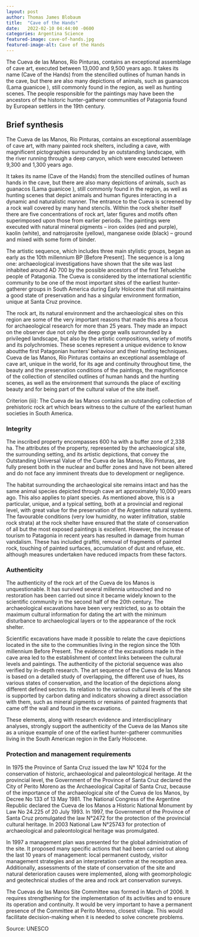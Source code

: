 ```yaml
---
layout: post
author: Thomas James Blobaum 
title:  "Cave of the Hands"
date:   2022-02-10 04:44:00 -0600
categories: Argentina Science 
featured-image: cave-of-hands.jpg
featured-image-alt: Cave of the Hands 
---
```

The Cueva de las Manos, Río Pinturas, contains an exceptional assemblage of cave art, executed between 13,000 and 9,500 years ago. It takes its name (Cave of the Hands) from the stencilled outlines of human hands in the cave, but there are also many depictions of animals, such as guanacos (Lama guanicoe ), still commonly found in the region, as well as hunting scenes. The people responsible for the paintings may have been the ancestors of the historic hunter-gatherer communities of Patagonia found by European settlers in the 19th century.

## Brief synthesis
The Cueva de las Manos, Río Pinturas, contains an exceptional assemblage of cave art, with many painted rock shelters, including a cave, with magnificent pictographies surrounded by an outstanding landscape, with the river running through a deep canyon, which were executed between 9,300 and 1,300 years ago.

It takes its name (Cave of the Hands) from the stencilled outlines of human hands in the cave, but there are also many depictions of animals, such as guanacos (Lama guanicoe ), still commonly found in the region, as well as hunting scenes that depict animals and human figures interacting in a dynamic and naturalistic manner. The entrance to the Cueva is screened by a rock wall covered by many hand stencils. Within the rock shelter itself there are five concentrations of rock art, later figures and motifs often superimposed upon those from earlier periods. The paintings were executed with natural mineral pigments – iron oxides (red and purple), kaolin (white), and natrojarosite (yellow), manganese oxide (black) – ground and mixed with some form of binder.

<a href="https://en.wikipedia.org/wiki/Cueva_de_las_Manos" data-iframely-url></a>

The artistic sequence, which includes three main stylistic groups, began as early as the 10th millennium BP [Before Present]. The sequence is a long one: archaeological investigations have shown that the site was last inhabited around AD 700 by the possible ancestors of the first Tehuelche people of Patagonia. The Cueva is considered by the international scientific community to be one of the most important sites of the earliest hunter-gatherer groups in South America during Early Holocene that still maintains a good state of preservation and has a singular environment formation, unique at Santa Cruz province.

The rock art, its natural environment and the archaeological sites on this region are some of the very important reasons that made this area a focus for archaeological research for more than 25 years. They made an impact on the observer due not only the deep gorge walls surrounded by a privileged landscape, but also by the artistic compositions, variety of motifs and its polychromies. These scenes represent a unique evidence to know aboutthe first Patagonian hunters’ behaviour and their hunting techniques. Cueva de las Manos, Río Pinturas contains an exceptional assemblage of cave art, unique in the world, for its age and continuity throughout time, the beauty and the preservation conditions of the paintings, the magnificence of the collection of stencilled outlines of human hands and the hunting scenes, as well as the environment that surrounds the place of exciting beauty and for being part of the cultural value of the site itself.

Criterion (iii): The Cueva de las Manos contains an outstanding collection of prehistoric rock art which bears witness to the culture of the earliest human societies in South America.

### Integrity
The inscribed property encompasses 600 ha with a buffer zone of 2,338 ha. The attributes of the property, represented by the archaeological site, the surrounding setting, and its artistic depictions, that convey the Outstanding Universal Value of the Cueva de las Manos, Río Pinturas, are fully present both in the nuclear and buffer zones and have not been altered and do not face any imminent threats due to development or negligence.

The habitat surrounding the archaeological site remains intact and has the same animal species depicted through cave art approximately 10,000 years ago. This also applies to plant species. As mentioned above, this is a particular, unique, and a typical setting, both at a provincial and regional level, with great value for the preservation of the Argentine natural systems. The favourable conditions (very low humidity, no water infiltration, stable rock strata) at the rock shelter have ensured that the state of conservation of all but the most exposed paintings is excellent. However, the increase of tourism to Patagonia in recent years has resulted in damage from human vandalism. These has included graffiti, removal of fragments of painted rock, touching of painted surfaces, accumulation of dust and refuse, etc. although measures undertaken have reduced impacts from these factors.

### Authenticity
The authenticity of the rock art of the Cueva de los Manos is unquestionable. It has survived several millennia untouched and no restoration has been carried out since it became widely known to the scientific community in the second half of the 20th century. The archaeological excavations have been very restricted, so as to obtain the maximum cultural information for dating the art with the minimum disturbance to archaeological layers or to the appearance of the rock shelter.

Scientific excavations have made it possible to relate the cave depictions located in the site to the communities living in the region since the 10th millennium Before Present. The evidence of the excavations made in the cave area led to the establishment of context links between the cultural levels and paintings. The authenticity of the pictorial sequence was also verified by in-depth research. The art sequence of the Cueva de las Manos is based on a detailed study of overlapping, the different use of hues, its various states of conservation, and the location of the depictions along different defined sectors. Its relation to the various cultural levels of the site is supported by carbon dating and indicators showing a direct association with them, such as mineral pigments or remains of painted fragments that came off the wall and found in the excavations.

These elements, along with research evidence and interdisciplinary analyses, strongly support the authenticity of the Cueva de las Manos site as a unique example of one of the earliest hunter-gatherer communities living in the South American region in the Early Holocene.

### Protection and management requirements
In 1975 the Province of Santa Cruz issued the law N° 1024 for the conservation of historic, archaeological and paleontological heritage. At the provincial level, the Government of the Province of Santa Cruz declared the City of Perito Moreno as the Archaeological Capital of Santa Cruz, because of the importance of the archaeological site of the Cueva de los Manos, by Decree No 133 of 13 May 1981. The National Congress of the Argentine Republic declared the Cueva de los Manos a Historic National Monument by Law No 24.225 of 20 July 1993. In 1997, the Government of the Province of Santa Cruz promulgated the law N°2472 for the protection of the provincial cultural heritage. In 2003 National Law N°25743 for protection of archaeological and paleontological heritage was promulgated.

In 1997 a management plan was presented for the global administration of the site. It proposed many specific actions that had been carried out along the last 10 years of management: local permanent custody, visitor management strategies and an interpretation centre at the reception area. Additionally, assessments of the state of conservation of the site and natural deterioration causes were implemented, along with geomorphologic and geotechnical studies of the area and rock art conservation surveys.

The Cuevas de las Manos Site Committee was formed in March of 2006. It requires strengthening for the implementation of its activities and to ensure its operation and continuity. It would be very important to have a permanent presence of the Committee at Perito Moreno, closest village. This would facilitate decision-making when it is needed to solve concrete problems.

Source: UNESCO 

<a href="https://whc.unesco.org/en/list/936/" data-iframely-url></a>


